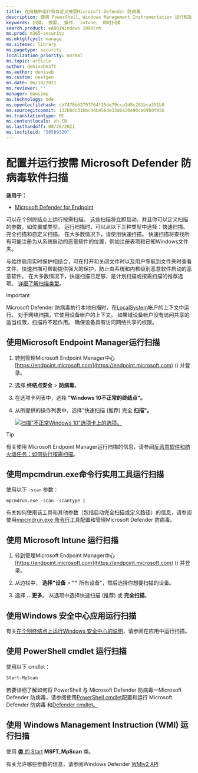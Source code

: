 ```yaml
---
title: 在扫描中运行和自定义按需Microsoft Defender 防病毒
description: 使用 PowerShell、Windows Management Instrumentation 运行和配置按需扫描，或者使用 Windows 安全中心 应用在终结点上单独运行和配置
keywords: 扫描， 按需， 操作， intune， 即时扫描
search.product: eADQiWindows 10XVcnh
ms.prod: m365-security
ms.mktglfcycl: manage
ms.sitesec: library
ms.pagetype: security
localization_priority: normal
ms.topic: article
author: denisebmsft
ms.author: deniseb
ms.custom: nextgen
ms.date: 06/10/2021
ms.reviewer: ''
manager: dansimp
ms.technology: mde
ms.openlocfilehash: cb7478b62797764f25de79cca1d8c261bca351b8
ms.sourcegitcommit: 132b8dc316bcd4b456de33d6a30e90ca69b0f956
ms.translationtype: MT
ms.contentlocale: zh-CN
ms.lasthandoff: 08/26/2021
ms.locfileid: "58589320"
---
```

# <a name="configure-and-run-on-demand-microsoft-defender-antivirus-scans"></a>配置并运行按需 Microsoft Defender 防病毒软件扫描

**适用于：**

- [Microsoft Defender for Endpoint](/microsoft-365/security/defender-endpoint/)

可以在个别终结点上运行按需扫描。 这些扫描将立即启动，并且你可以定义扫描的参数，如位置或类型。 运行扫描时，可以从以下三种类型中选择：快速扫描、完全扫描和自定义扫描。 在大多数情况下，请使用快速扫描。 快速扫描将查找所有可能注册为从系统启动的恶意软件的位置，例如注册表项和已知Windows文件夹。

与始终启用实时保护相结合，可在打开和关闭文件时以及用户导航到文件夹时查看文件，快速扫描可帮助提供强大的保护，防止由系统和内核级别恶意软件启动的恶意软件。 在大多数情况下，快速扫描已足够，是计划扫描或按需扫描的推荐选项。 [详细了解扫描类型](schedule-antivirus-scans.md#quick-scan-full-scan-and-custom-scan)。

> [!IMPORTANT]
> Microsoft Defender 防病毒执行本地扫描时，在[LocalSystem](/windows/win32/services/localsystem-account)帐户的上下文中运行。 对于网络扫描，它使用设备帐户的上下文。 如果域设备帐户没有访问共享的适当权限，扫描将不起作用。 确保设备具有访问网络共享的权限。

## <a name="use-microsoft-endpoint-manager-to-run-a-scan"></a>使用Microsoft Endpoint Manager运行扫描

1. 转到管理Microsoft Endpoint Manager中心 [https://endpoint.microsoft.com](https://endpoint.microsoft.com) () 并登录。

2. 选择 **终结点安全** \> **防病毒**。

3. 在选项卡列表中，选择 **"Windows 10不正常的终结点"。**

4. 从所提供的操作列表中，选择"快速扫描 (推荐) 完全 **扫描"。**

   [![扫描"不正常Windows 10"选项卡上的选项。](images/mem-antivirus-scan-on-demand.png)](images/mem-antivirus-scan-on-demand.png#lightbox)

> [!TIP]
> 有关使用 Microsoft Endpoint Manager运行扫描的信息，请参阅[反恶意软件和防火墙任务：如何执行按需扫描](/configmgr/protect/deploy-use/endpoint-antimalware-firewall#how-to-perform-an-on-demand-scan-of-computers)。

## <a name="use-the-mpcmdrunexe-command-line-utility-to-run-a-scan"></a>使用mpcmdrun.exe命令行实用工具运行扫描

使用以下 `-scan` 参数：

```console
mpcmdrun.exe -scan -scantype 1
```

有关如何使用该工具和其他参数（包括启动完全扫描或定义路径）的信息，请参阅使用[mpcmdrun.exe 命令行](command-line-arguments-microsoft-defender-antivirus.md)工具配置和管理Microsoft Defender 防病毒。

## <a name="use-microsoft-intune-to-run-a-scan"></a>使用 Microsoft Intune 运行扫描

1. 转到管理Microsoft Endpoint Manager中心 [https://endpoint.microsoft.com](https://endpoint.microsoft.com) () 并登录。

2. 从边栏中， **选择"设备** \> **""** 所有设备"，然后选择你想要扫描的设备。

3. 选择 **...更多**。 从选项中选择快速扫描 (推荐) 或 **完全扫描**。

## <a name="use-the-windows-security-app-to-run-a-scan"></a>使用Windows 安全中心应用运行扫描

有关[在个别终结点上运行Windows 安全中心的说明](microsoft-defender-security-center-antivirus.md)，请参阅在应用中运行扫描。

## <a name="use-powershell-cmdlets-to-run-a-scan"></a>使用 PowerShell cmdlet 运行扫描

使用以下 cmdlet：

```PowerShell
Start-MpScan
```

若要详细了解如何将 PowerShell 与 Microsoft Defender 防病毒一Microsoft Defender 防病毒，请参阅使用[PowerShell cmdlet](use-powershell-cmdlets-microsoft-defender-antivirus.md)配置和运行 Microsoft Defender 防病毒 和[Defender cmdlet。](/powershell/module/defender/)

## <a name="use-windows-management-instruction-wmi-to-run-a-scan"></a>使用 Windows Management Instruction (WMI) 运行扫描

使用 [**类** 的 Start](/previous-versions/windows/desktop/defender/start-msft-mpscan) **MSFT_MpScan** 类。

有关允许哪些参数的信息，请参阅Windows Defender [WMIv2 API](/previous-versions/windows/desktop/defender/windows-defender-wmiv2-apis-portal)
